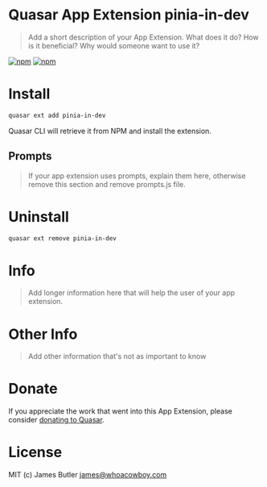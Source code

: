 # Quasar App Extension pinia-in-dev

> Add a short description of your App Extension. What does it do? How is it beneficial? Why would someone want to use it?

[![npm](https://img.shields.io/npm/v/quasar-app-extension-pinia-in-dev.svg?label=quasar-app-extension-pinia-in-dev)](https://www.npmjs.com/package/quasar-app-extension-pinia-in-dev)
[![npm](https://img.shields.io/npm/dt/quasar-app-extension-pinia-in-dev.svg)](https://www.npmjs.com/package/quasar-app-extension-pinia-in-dev)

# Install
```bash
quasar ext add pinia-in-dev
```
Quasar CLI will retrieve it from NPM and install the extension.

## Prompts

> If your app extension uses prompts, explain them here, otherwise remove this section and remove prompts.js file.

# Uninstall
```bash
quasar ext remove pinia-in-dev
```

# Info
> Add longer information here that will help the user of your app extension.

# Other Info
> Add other information that's not as important to know

# Donate
If you appreciate the work that went into this App Extension, please consider [donating to Quasar](https://donate.quasar.dev).

# License
MIT (c) James Butler <james@whoacowboy.com>
